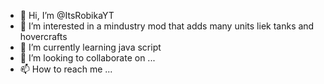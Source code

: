 - 👋 Hi, I’m @ItsRobikaYT
- 👀 I’m interested in a mindustry mod that adds many units liek tanks and hovercrafts
- 🌱 I’m currently learning java script 
- 💞️ I’m looking to collaborate on ...
- 📫 How to reach me ...

<!---
ItsRobikaYT/ItsRobikaYT is a ✨ special ✨ repository because its `README.md` (this file) appears on your GitHub profile.
You can click the Preview link to take a look at your changes.
--->
